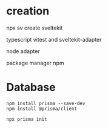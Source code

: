 # creation

npx sv create sveltekit

typescript
vitest and sveltekit-adapter

node adapter

package manager
npm

# Database

```
npm install prisma --save-dev
npm install @prisma/client

npx prisma init
```
